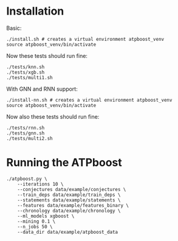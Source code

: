 # Installation

Basic:
```
./install.sh # creates a virtual environment atpboost_venv
source atpboost_venv/bin/activate
```

Now these tests should run fine:
```
./tests/knn.sh
./tests/xgb.sh
./tests/multi1.sh
```

With GNN and RNN support:

```
./install-nn.sh # creates a virtual environment atpboost_venv
source atpboost_venv/bin/activate
```

Now also these tests should run fine:
```
./tests/rnn.sh
./tests/gnn.sh
./tests/multi2.sh
```


# Running the ATPboost

```
./atpboost.py \
	--iterations 10 \
	--conjectures data/example/conjectures \
	--train_deps data/example/train_deps \
	--statements data/example/statements \
	--features data/example/features_binary \
	--chronology data/example/chronology \
	--ml_models xgboost \
	--mining 0.1 \
	--n_jobs 50 \
	--data_dir data/example/atpboost_data
```

